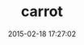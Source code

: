 ---
layout: post
title:  "carrot"
repo:   "famoseagle/carrot"
date:   2015-02-18 17:27:02
gemurl: http://github.com/famoseagle/carrot
---